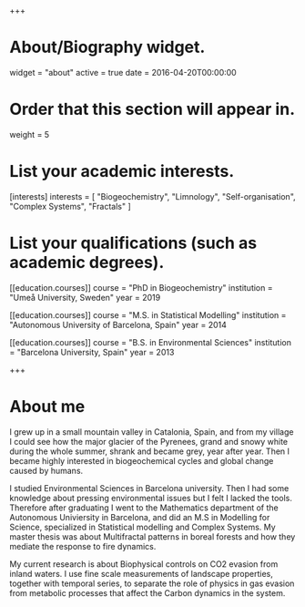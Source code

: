 +++
# About/Biography widget.
widget = "about"
active = true
date = 2016-04-20T00:00:00

# Order that this section will appear in.
weight = 5

# List your academic interests.
[interests]
  interests = [
    "Biogeochemistry",
    "Limnology",
    "Self-organisation",
    "Complex Systems",
    "Fractals"
  ]

# List your qualifications (such as academic degrees).
[[education.courses]]
  course = "PhD in Biogeochemistry"
  institution = "Umeå University, Sweden"
  year = 2019

[[education.courses]]
  course = "M.S. in Statistical Modelling"
  institution = "Autonomous University of Barcelona, Spain"
  year = 2014

[[education.courses]]
  course = "B.S. in Environmental Sciences"
  institution = "Barcelona University, Spain"
  year = 2013
 
+++

# About me

I grew up in a small mountain valley in Catalonia, Spain, and from my village I could see how the major glacier of the Pyrenees, grand and snowy white during the whole summer, shrank and became grey, year after year. Then I became highly interested in biogeochemical cycles and global change caused by humans.

I studied Environmental Sciences in Barcelona university. Then I had some knowledge about pressing environmental issues but I felt I lacked the tools. Therefore after graduating I went to the Mathematics department of the Autonomous Univiersity in Barcelona, and did an M.S in Modelling for Science, specialized in Statistical modelling and Complex Systems. My master thesis was about Multifractal patterns in boreal forests and how they mediate the response to fire dynamics.

My current research is about Biophysical controls on CO2 evasion from inland waters. I use fine scale measurements of landscape properties, together with temporal series, to separate the role of physics in gas evasion from metabolic processes that affect the Carbon dynamics in the system.


